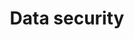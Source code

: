 ---
title: Data security
longTitle: 'Data security'
tags:
- gccommon
usedFor:
- "[[Computer security]]"
---